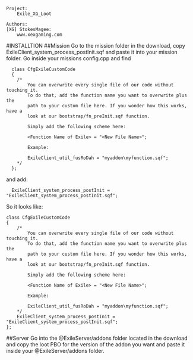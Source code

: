 	Project:
		Exile_XG_Loot

	Authors:
	[XG] StokesMagee:
		www.xexgaming.com

#INSTALLTION
##Mission
    Go to the mission folder in the download, copy ExileClient_system_process_postInit.sqf and paste it into your mission folder.
    Go inside your missions config.cpp and find
      
      class CfgExileCustomCode 
      {
      	/*
      		You can overwrite every single file of our code without touching it.
      		To do that, add the function name you want to overwrite plus the 
      		path to your custom file here. If you wonder how this works, have a
      		look at our bootstrap/fn_preInit.sqf function.
      
      		Simply add the following scheme here:
      
      		<Function Name of Exile> = "<New File Name>";
      
      		Example:
      
      		ExileClient_util_fusRoDah = "myaddon\myfunction.sqf";
      	*/
      };
    
  and add:
    
      ExileClient_system_process_postInit = "ExileClient_system_process_postInit.sqf";
  
  So it looks like:
  
    class CfgExileCustomCode 
    {
        /*
      		You can overwrite every single file of our code without touching it.
      		To do that, add the function name you want to overwrite plus the 
      		path to your custom file here. If you wonder how this works, have a
      		look at our bootstrap/fn_preInit.sqf function.
      
      		Simply add the following scheme here:
      
      		<Function Name of Exile> = "<New File Name>";
      
      		Example:
      
      		ExileClient_util_fusRoDah = "myaddon\myfunction.sqf";
      	*/
    	ExileClient_system_process_postInit = "ExileClient_system_process_postInit.sqf";
    };
##Server
  Go into the @ExileServer/addons folder located in the download and copy the loot PBO for the version of the addon you want and paste it inside your @ExileServer/addons folder.
  
